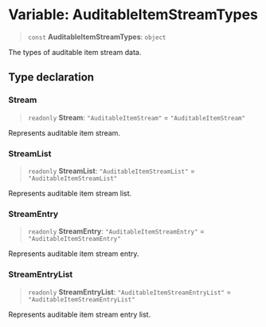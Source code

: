 # Variable: AuditableItemStreamTypes

> `const` **AuditableItemStreamTypes**: `object`

The types of auditable item stream data.

## Type declaration

### Stream

> `readonly` **Stream**: `"AuditableItemStream"` = `"AuditableItemStream"`

Represents auditable item stream.

### StreamList

> `readonly` **StreamList**: `"AuditableItemStreamList"` = `"AuditableItemStreamList"`

Represents auditable item stream list.

### StreamEntry

> `readonly` **StreamEntry**: `"AuditableItemStreamEntry"` = `"AuditableItemStreamEntry"`

Represents auditable item stream entry.

### StreamEntryList

> `readonly` **StreamEntryList**: `"AuditableItemStreamEntryList"` = `"AuditableItemStreamEntryList"`

Represents auditable item stream entry list.
